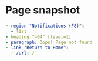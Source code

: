 # Page snapshot

```yaml
- region "Notifications (F8)":
  - list
- heading "404" [level=1]
- paragraph: Oops! Page not found
- link "Return to Home":
  - /url: /
```